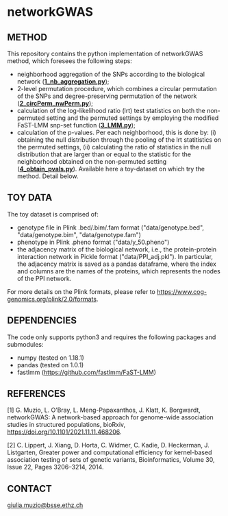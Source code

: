 # networkGWAS
## METHOD
This repository contains the python implementation of networkGWAS method, which foresees the following steps:
- neighborhood aggregation of the SNPs according to the biological network ([**1_nb_aggregation.py**](1_nb_aggregation.py));
- 2-level permutation procedure, which combines a circular permutation of the SNPs and degree-preserving permutation of the network ([**2_circPerm_nwPerm.py**](2_circPerm_nwPerm.py));
- calculation of the log-likelihood ratio (lrt) test statistics on both the non-permuted setting and the permuted settings by employing the modified FaST-LMM snp-set function ([**3_LMM.py**](3_LMM.py));
- calculation of the p-values. Per each neighborhood, this is done by: (i) obtaining the null distribution through the pooling of the lrt statitistics on the permuted settings, (ii) calculating the ratio of statistics in the null distribution that are larger than or equal to the statistic for the neighborhood obtained on the non-permuted setting ([**4_obtain_pvals.py**](4_obtain_pvals.py)).
Available here a toy-dataset on which try the method. Detail below.

## TOY DATA
The toy dataset is comprised of:
- genotype file in Plink .bed/.bim/.fam format ("data/genotype.bed", "data/genotype.bim", "data/genotype.fam")
- phenotype in Plink .pheno format ("data/y_50.pheno")
- the adjacency matrix of the biological network, i.e., the protein-protein interaction network in Pickle format ("data/PPI_adj.pkl"). In particular, the adjacency matrix is saved as a pandas dataframe, where the index and columns are the names of the proteins, which represents the nodes of the PPI network.

For more details on the Plink formats, please refer to https://www.cog-genomics.org/plink/2.0/formats.

## 


## DEPENDENCIES
The code only supports python3 and requires the following packages and submodules:
+ numpy (tested on 1.18.1)
+ pandas (tested on 1.0.1)
+ fastlmm (https://github.com/fastlmm/FaST-LMM)


## REFERENCES

[1] G. Muzio, L. O’Bray, L. Meng-Papaxanthos, J. Klatt, K. Borgwardt, networkGWAS: A network-based approach for genome-wide association studies in structured populations, bioRxiv, https://doi.org/10.1101/2021.11.11.468206.

[2] C. Lippert, J. Xiang, D. Horta, C. Widmer, C. Kadie, D. Heckerman, J. Listgarten, Greater power and computational efficiency for kernel-based association testing of sets of genetic variants, Bioinformatics, Volume 30, Issue 22, Pages 3206–3214, 2014.

## CONTACT
giulia.muzio@bsse.ethz.ch

